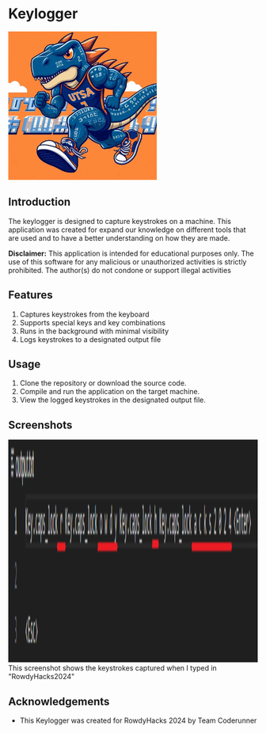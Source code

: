# Keylogger

<img src="logo.jpg" width="300" height="300" />

## Introduction
The keylogger is designed to capture keystrokes on a machine. This application was created for expand our knowledge on different tools that are used and to have a better understanding on how they are made.

**Disclaimer:** This application is intended for educational purposes only. The use of this software for any malicious or unauthorized activities is strictly prohibited. The author(s) do not condone or support illegal activities

## Features
1. Captures keystrokes from the keyboard
2. Supports special keys and key combinations
3. Runs in the background with minimal visibility
4. Logs keystrokes to a designated output file


## Usage
1. Clone the repository or download the source code.
2. Compile and run the application on the target machine.
3. View the logged keystrokes in the designated output file.

## Screenshots
<img src="KeylogRH.png" width="700" height="450" />
This screenshot shows the keystrokes captured when I typed in "RowdyHacks2024"

## Acknowledgements
- This Keylogger was created for RowdyHacks 2024 by Team Coderunner
